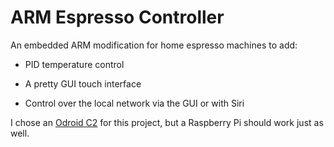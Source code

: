 # ARM Espresso Controller

An embedded ARM modification for home espresso machines to add:

* PID temperature control

* A pretty GUI touch interface

* Control over the local network via the GUI or with Siri

I chose an [Odroid C2](http://ameridroid.com/products/odroid-c2) for this project, but a Raspberry Pi should work just as well.